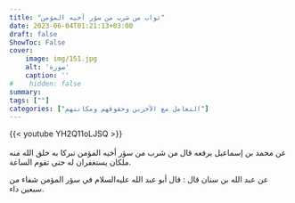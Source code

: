 ```yaml
---
title: "ثواب من شرب من سؤر أخيه المؤمن"
date: 2023-06-04T01:21:13+03:00
draft: false
ShowToc: False
cover:
    image: img/151.jpg
    alt: 'صورة'
    caption: ''
#    hidden: false
summary: 
tags: [""]
categories: ["التعامل مع الآخرين وحقوقهم ومكانتهم"]
---
```

{{< youtube YH2Q11oLJSQ >}}  
 <br>
عن محمد بن إسماعيل يرفعه قال من شرب من سؤر أخيه المؤمن
تبركا به خلق الله منه ملكان يستغفران له حتى تقوم الساعة.

عن عبد الله بن سنان قال : قال أبو عبد الله عليه‌السلام
في سؤر المؤمن شفاء من سبعين داء.


